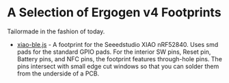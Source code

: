 # A Selection of Ergogen v4 Footprints

Tailormade in the fashion of today.

* [xiao-ble.js](https://github.com/ImStuBTW/ergogen-v4-footprints/blob/main/xiao-ble.js) - A footprint for the Seeedstudio XIAO nRF52840. Uses smd pads for the standard GPIO pads. For the interior SW pins, Reset pin, Battery pins, and NFC pins, the footprint features through-hole pins. The pins intersect with small edge cut windows so that you can solder them from the underside of a PCB.